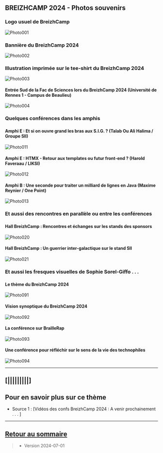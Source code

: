 ## BREIZHCAMP 2024 - Photos souvenirs

### Logo usuel de BreizhCamp
![Photo001](../illustrim/Photos/logo-BreizhCamp.png)

### Bannière du BreizhCamp 2024
![Photo002](../illustrim/Photos/BZHCamp2024/breizhcamp-2024.png)

### Illustration imprimée sur le tee-shirt du BreizhCamp 2024
![Photo003](../illustrim/Photos/BZHCamp2024/Collector-Dessin_T-shirt.png)

#### Entrée Sud de la Fac de Sciences lors du BreizhCamp 2024 (Université de Rennes 1 - Campus de Beaulieu)
![Photo004](../illustrim/Photos/BZHCamp2024/Entree_BZHCamp.jpg)

### Quelques conférences dans les amphis
### 

#### Amphi E : Et si on ouvre grand les bras aux S.I.G. ? (Talab Ou Ali Halima /  Groupe SII)
![Photo011](../illustrim/Photos/BZHCamp2024/Amphi-conf-SIG.jpg)

#### Amphi E : HTMX - Retour aux templates ou futur front-end ? (Harold Faveraau /  LIKSI)
![Photo012](../illustrim/Photos/BZHCamp2024/Amphi-E_Externatic.jpg)

#### Amphi B : Une seconde pour traiter un milliard de lignes en Java (Maxime Reynier /  One Point)
![Photo013](../illustrim/Photos/BZHCamp2024/Conf_Tech_BZHCamp.jpg)

### Et aussi des rencontres en parallèle ou entre les conférences 
### 

#### Hall BreizhCamp : Rencontres et échanges sur les stands des sponsors
![Photo020](../illustrim/Photos/BZHCamp2024/Hall_BZHCamp.jpg)

#### Hall BreizhCamp : Un guerrier inter-galactique sur le stand SII
![Photo021](../illustrim/Photos/BZHCamp2024/Hall_BZHCamp-02.jpg)


### Et aussi les fresques visuelles de Sophie Sorel-Giffo . . .  
### 

#### Le thème du BreizhCamp 2024
![Photo091](../illustrim/Photos/BZHCamp2024/2024-06-28_Sophie-SG-04.jpg)

#### Vision synoptique du BreizhCamp 2024
![Photo092](../illustrim/Photos/BZHCamp2024/2024-06-28_Sophie-SG-01.jpg)

#### La conférence sur BrailleRap
![Photo093](../illustrim/Photos/BZHCamp2024/2024-06-28_Sophie-SG-02.jpg)

#### Une conférence pour réfléchir sur le sens de la vie des technophiles
![Photo094](../illustrim/Photos/BZHCamp2024/2024-06-28_Sophie-SG-03.jpg)



---

## [|||||||||] 
>
## Pour en savoir plus sur ce thème

- Source 1 : [Vidéos des confs BreizhCamp 2024 : A venir prochainement . . . ]

---

## [Retour au sommaire](https://dcn-prof.github.io/breizhdataclub/)
  
>

>  *  Version 2024-07-01
>    
